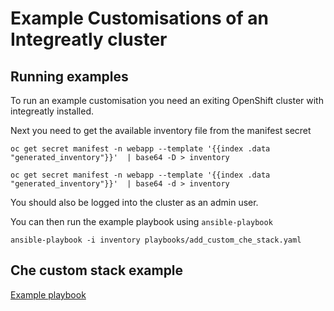 # Example Customisations of an Integreatly cluster


## Running examples

To run an example customisation you need an exiting OpenShift cluster with integreatly installed.

Next you need to get the available inventory file from the manifest secret

```(mac osx)
oc get secret manifest -n webapp --template '{{index .data "generated_inventory"}}'  | base64 -D > inventory
```

```(Linux)
oc get secret manifest -n webapp --template '{{index .data "generated_inventory"}}'  | base64 -d > inventory
```

You should also be logged into the cluster as an admin user.

You can then run the example playbook using ```ansible-playbook```

```
ansible-playbook -i inventory playbooks/add_custom_che_stack.yaml
```

## Che custom stack example

[Example playbook](https://github.com/integr8ly/example-customisations/blob/master/installation/playbooks/add_custom_che_stack.yaml)
